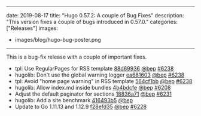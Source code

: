 
---
date: 2019-08-17
title: "Hugo 0.57.2: A couple of Bug Fixes"
description: "This version fixes a couple of bugs introduced in 0.57.0."
categories: ["Releases"]
images:
- images/blog/hugo-bug-poster.png

---

	

This is a bug-fix release with a couple of important fixes.

* tpl: Use RegularPages for RSS template [88d69936](https://github.com/gohugoio/hugo/commit/88d69936122f82fffc02850516bdb37be3d0892b) [@bep](https://github.com/bep) [#6238](https://github.com/gohugoio/hugo/issues/6238)
* hugolib: Don't use the global warning logger [ea681603](https://github.com/gohugoio/hugo/commit/ea6816030081b2cffa6c0ae9ca5429a2c6fe2fa5) [@bep](https://github.com/bep) [#6238](https://github.com/gohugoio/hugo/issues/6238)
* tpl: Avoid "home page warning" in RSS template [564cf1bb](https://github.com/gohugoio/hugo/commit/564cf1bb11e100891992e9131b271a79ea7fc528) [@bep](https://github.com/bep) [#6238](https://github.com/gohugoio/hugo/issues/6238)
* hugolib: Allow index.md inside bundles [4b4bdcfe](https://github.com/gohugoio/hugo/commit/4b4bdcfe740d988e4cfb4fee53eced6985576abd) [@bep](https://github.com/bep) [#6208](https://github.com/gohugoio/hugo/issues/6208)
* Adjust the default paginator for sections [18836a71](https://github.com/gohugoio/hugo/commit/18836a71ce7b671fa71dd1318b99fc661755e94d) [@bep](https://github.com/bep) [#6231](https://github.com/gohugoio/hugo/issues/6231)
* hugolib: Add a site benchmark [416493b5](https://github.com/gohugoio/hugo/commit/416493b548a9bbaa27758fba9bab50a22b680e9d) [@bep](https://github.com/bep) 
* Update to Go 1.11.13 and 1.12.9 [f28efd35](https://github.com/gohugoio/hugo/commit/f28efd35820dc4909832c14dfd8ea6812ecead31) [@bep](https://github.com/bep) [#6228](https://github.com/gohugoio/hugo/issues/6228)



